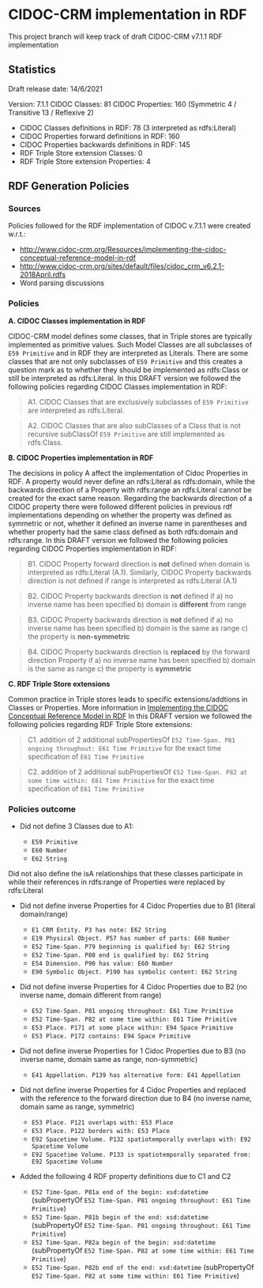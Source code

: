 # CIDOC-CRM implementation in RDF

This project branch will keep track of draft CIDOC-CRM v7.1.1 RDF implementation 


## Statistics 

Draft release date: 14/6/2021

Version: 7.1.1	CIDOC Classes: 81 CIDOC Properties: 160 (Symmetric 4 / Transitive 13 / Reflexive 2)
- CIDOC Classes definitions in RDF: 78 (3 interpreted as rdfs:Literal)
- CIDOC Properties forward definitions in RDF: 160
- CIDOC Properties backwards definitions in RDF: 145
- RDF Triple Store extension Classes: 0
- RDF Triple Store extension Properties: 4


## RDF Generation Policies 
### Sources
Policies followed for the RDF implementation of CIDOC v.7.1.1 were created w.r.t.:
- http://www.cidoc-crm.org/Resources/implementing-the-cidoc-conceptual-reference-model-in-rdf
- http://www.cidoc-crm.org/sites/default/files/cidoc_crm_v6.2.1-2018April.rdfs
- Word parsing discussions

### Policies

**A. CIDOC Classes implementation in RDF**

CIDOC-CRM model defines some classes, that in Triple stores are typically implemented as primitive values. Such Model Classes are all subclasses of `E59 Primitive` and in RDF they are interpreted as Literals. There are some classes that are not only subclasses of `E59 Primitive` and this creates a question mark as to whether they should be implemented as rdfs:Class or still be interpreted as rdfs:Literal. 
In this DRAFT version we followed the following policies regarding CIDOC Classes implementation in RDF:

> A1. CIDOC Classes that are exclusively subclasses of `E59 Primitive` are interpreted as rdfs:Literal. 

> A2. CIDOC Classes that are also subClasses of a Class that is not recursive subClassOf `E59 Primitive` are still implemented as rdfs:Class.

**B. CIDOC Properties implementation in RDF**

The decisions in policy A affect the implementation of Cidoc Properties in RDF. A property would never define an rdfs:Literal as rdfs:domain, while the backwards direction of a Property with rdfs:range an rdfs:Literal cannot be created for the exact same reason. Regarding the backwards direction of a CIDOC property there were followed different policies in previous rdf implementations depending on whether the property was defined as symmetric or not, whether it defined an inverse name in parentheses and whether property had the same class defined as both rdfs:domain and rdfs:range. 
In this DRAFT version we followed the following policies regarding CIDOC Properties implementation in RDF:

> B1. CIDOC Property forward direction is **not** defined when domain is interpreted as rdfs:Literal (A.1). Similarly, CIDOC Property backwards direction is not defined if range is interpreted as rdfs:Literal (A.1) 

> B2. CIDOC Property backwards direction is **not** defined if a) no inverse name has been specified b) domain is **different** from range

> B3. CIDOC Property backwards direction is **not** defined if a) no inverse name has been specified b) domain is the same as range c) the property is **non-symmetric**

> B4. CIDOC Property backwards direction is **replaced** by the forward direction Property if a) no inverse name has been specified b) domain is the same as range c) the property is **symmetric**


**C. RDF Triple Store extensions**

Common practice in Triple stores leads to specific extensions/addtions in Classes or Properties. More information in [Implementing the CIDOC Conceptual Reference Model in RDF](http://www.cidoc-crm.org/Resources/implementing-the-cidoc-conceptual-reference-model-in-rdf)
In this DRAFT version we followed the following policies regarding RDF Triple Store extensions:

> C1. addition of 2 additional subPropertiesOf `E52 Time-Span. P81 ongoing throughout: E61 Time Primitive` for the exact time specification of `E61 Time Primitive`

> C2. addition of 2 additional subPropertiesOf `E52 Time-Span. P82 at some time within: E61 Time Primitive` for the exact time specification of `E61 Time Primitive`


### Policies outcome
   
* Did not define 3 Classes due to A1:

  * `E59 Primitive`
  * `E60 Number`
  * `E62 String`  	  

Did not also define the isA relationships that these classes participate in while their references in rdfs:range of Properties were replaced by rdfs:Literal


* Did not define inverse Properties for 4 Cidoc Properties due to B1 (literal domain/range)

  * `E1 CRM Entity. P3 has note: E62 String`
  * `E19 Physical Object. P57 has number of parts: E60 Number`
  * `E52 Time-Span. P79 beginning is qualified by: E62 String`
  * `E52 Time-Span. P80 end is qualified by: E62 String`
  * `E54 Dimension. P90 has value: E60 Number`
  * `E90 Symbolic Object. P190 has symbolic content: E62 String`


* Did not define inverse Properties for 4 Cidoc Properties due to B2 (no inverse name, domain different from range)

  * `E52 Time-Span. P81 ongoing throughout: E61 Time Primitive`
  * `E52 Time-Span. P82 at some time within: E61 Time Primitive`
  * `E53 Place. P171 at some place within: E94 Space Primitive`
  * `E53 Place. P172 contains: E94 Space Primitive`


* Did not define inverse Properties for 1 Cidoc Properties due to B3 (no inverse name, domain same as range, non-symmetric)

  * `E41 Appellation. P139 has alternative form: E41 Appellation`	  


* Did not define inverse Properties for 4 Cidoc Properties and replaced with the reference to the forward direction due to B4 (no inverse name, domain same as range, symmetric)

  * `E53 Place. P121 overlaps with: E53 Place`
  * `E53 Place. P122 borders with: E53 Place`
  * `E92 Spacetime Volume. P132 spatiotemporally overlaps with: E92 Spacetime Volume`
  * `E92 Spacetime Volume. P133 is spatiotemporally separated from: E92 Spacetime Volume`


* Added the following 4 RDF property definitions due to C1 and C2

  * `E52 Time-Span. P81a end of the begin: xsd:datetime` (subPropertyOf `E52 Time-Span. P81 ongoing throughout: E61 Time Primitive`)
  * `E52 Time-Span. P81b begin of the end: xsd:datetime` (subPropertyOf `E52 Time-Span. P81 ongoing throughout: E61 Time Primitive`)
  * `E52 Time-Span. P82a begin of the begin: xsd:datetime` (subPropertyOf `E52 Time-Span. P82 at some time within: E61 Time Primitive`)
  * `E52 Time-Span. P82b end of the end: xsd:datetime` (subPropertyOf `E52 Time-Span. P82 at some time within: E61 Time Primitive`)




   
